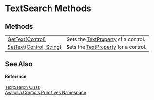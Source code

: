 # TextSearch Methods




## Methods
<table>
<tr>
<td><a href="M_Avalonia_Controls_Primitives_TextSearch_GetText">GetText(Control)</a></td>
<td>Gets the <a href="F_Avalonia_Controls_Primitives_TextSearch_TextProperty">TextProperty</a> of a control.</td>
</tr>
<tr>
<td><a href="M_Avalonia_Controls_Primitives_TextSearch_SetText">SetText(Control, String)</a></td>
<td>Sets the <a href="F_Avalonia_Controls_Primitives_TextSearch_TextProperty">TextProperty</a> for a control.</td>
</tr>
</table>

## See Also


#### Reference
<a href="T_Avalonia_Controls_Primitives_TextSearch">TextSearch Class</a>  
<a href="N_Avalonia_Controls_Primitives">Avalonia.Controls.Primitives Namespace</a>  

